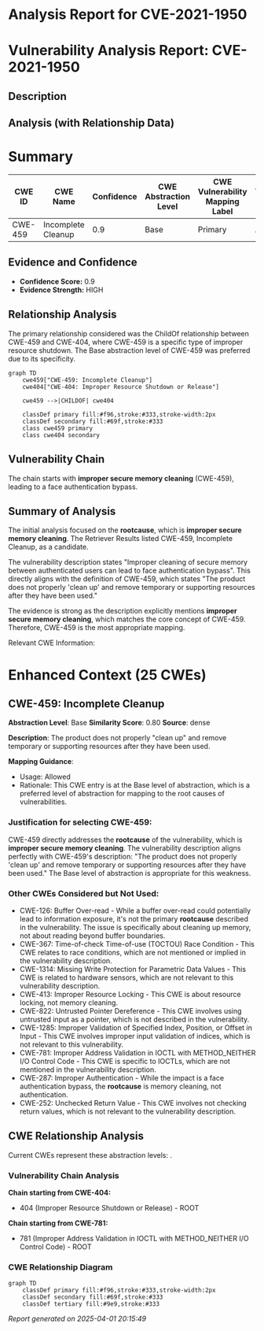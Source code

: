 # Analysis Report for CVE-2021-1950

# Vulnerability Analysis Report: CVE-2021-1950

## Description



## Analysis (with Relationship Data)

# Summary
| CWE ID | CWE Name | Confidence | CWE Abstraction Level | CWE Vulnerability Mapping Label | CWE-Vulnerability Mapping Notes |
|---|---|---|---|---|---|
| CWE-459 | Incomplete Cleanup | 0.9 | Base | Primary | Allowed |

## Evidence and Confidence

*   **Confidence Score:** 0.9
*   **Evidence Strength:** HIGH

## Relationship Analysis
The primary relationship considered was the ChildOf relationship between CWE-459 and CWE-404, where CWE-459 is a specific type of improper resource shutdown. The Base abstraction level of CWE-459 was preferred due to its specificity.

```mermaid
graph TD
    cwe459["CWE-459: Incomplete Cleanup"]
    cwe404["CWE-404: Improper Resource Shutdown or Release"]

    cwe459 -->|CHILDOF| cwe404

    classDef primary fill:#f96,stroke:#333,stroke-width:2px
    classDef secondary fill:#69f,stroke:#333
    class cwe459 primary
    class cwe404 secondary
```

## Vulnerability Chain
The chain starts with **improper secure memory cleaning** (CWE-459), leading to a face authentication bypass.

## Summary of Analysis
The initial analysis focused on the **rootcause**, which is **improper secure memory cleaning**. The Retriever Results listed CWE-459, Incomplete Cleanup, as a candidate.

The vulnerability description states "Improper cleaning of secure memory between authenticated users can lead to face authentication bypass". This directly aligns with the definition of CWE-459, which states "The product does not properly 'clean up' and remove temporary or supporting resources after they have been used."

The evidence is strong as the description explicitly mentions **improper secure memory cleaning**, which matches the core concept of CWE-459. Therefore, CWE-459 is the most appropriate mapping.

Relevant CWE Information:

# Enhanced Context (25 CWEs)

## CWE-459: Incomplete Cleanup
**Abstraction Level**: Base
**Similarity Score**: 0.80
**Source**: dense

**Description**:
The product does not properly "clean up" and remove temporary or supporting resources after they have been used.

**Mapping Guidance**:
- Usage: Allowed
- Rationale: This CWE entry is at the Base level of abstraction, which is a preferred level of abstraction for mapping to the root causes of vulnerabilities.

### Justification for selecting CWE-459:
CWE-459 directly addresses the **rootcause** of the vulnerability, which is **improper secure memory cleaning**. The vulnerability description aligns perfectly with CWE-459's description: "The product does not properly 'clean up' and remove temporary or supporting resources after they have been used." The Base level of abstraction is appropriate for this weakness.

### Other CWEs Considered but Not Used:
*   CWE-126: Buffer Over-read - While a buffer over-read could potentially lead to information exposure, it's not the primary **rootcause** described in the vulnerability. The issue is specifically about cleaning up memory, not about reading beyond buffer boundaries.
*   CWE-367: Time-of-check Time-of-use (TOCTOU) Race Condition - This CWE relates to race conditions, which are not mentioned or implied in the vulnerability description.
*   CWE-1314: Missing Write Protection for Parametric Data Values - This CWE is related to hardware sensors, which are not relevant to this vulnerability description.
*   CWE-413: Improper Resource Locking - This CWE is about resource locking, not memory cleaning.
*   CWE-822: Untrusted Pointer Dereference - This CWE involves using untrusted input as a pointer, which is not described in the vulnerability.
*   CWE-1285: Improper Validation of Specified Index, Position, or Offset in Input - This CWE involves improper input validation of indices, which is not relevant to this vulnerability.
*   CWE-781: Improper Address Validation in IOCTL with METHOD_NEITHER I/O Control Code - This CWE is specific to IOCTLs, which are not mentioned in the vulnerability description.
*   CWE-287: Improper Authentication - While the impact is a face authentication bypass, the **rootcause** is memory cleaning, not authentication.
*   CWE-252: Unchecked Return Value - This CWE involves not checking return values, which is not relevant to the vulnerability description.


## CWE Relationship Analysis

Current CWEs represent these abstraction levels: .


### Vulnerability Chain Analysis

**Chain starting from CWE-404:**
- 404 (Improper Resource Shutdown or Release) - ROOT


**Chain starting from CWE-781:**
- 781 (Improper Address Validation in IOCTL with METHOD_NEITHER I/O Control Code) - ROOT



### CWE Relationship Diagram

```mermaid
graph TD
    classDef primary fill:#f96,stroke:#333,stroke-width:2px
    classDef secondary fill:#69f,stroke:#333
    classDef tertiary fill:#9e9,stroke:#333
```



*Report generated on 2025-04-01 20:15:49*
